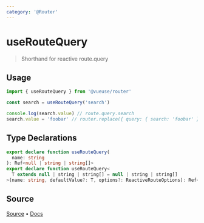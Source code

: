 ```yaml
---
category: '@Router'
---
```


# useRouteQuery

> Shorthand for reactive route.query 

## Usage

```ts
import { useRouteQuery } from '@vueuse/router'

const search = useRouteQuery('search')

console.log(search.value) // route.query.search
search.value = 'foobar' // router.replace({ query: { search: 'foobar' } })
```


<!--FOOTER_STARTS-->
## Type Declarations

```typescript
export declare function useRouteQuery(
  name: string
): Ref<null | string | string[]>
export declare function useRouteQuery<
  T extends null | string | string[] = null | string | string[]
>(name: string, defaultValue?: T, options?: ReactiveRouteOptions): Ref<T>
```

## Source

[Source](https://github.com/antfu/vueuse/blob/master/packages/router/useRouteQuery/index.ts) • [Docs](https://github.com/antfu/vueuse/blob/master/packages/router/useRouteQuery/index.md)


<!--FOOTER_ENDS-->